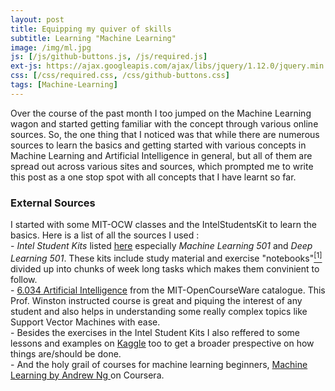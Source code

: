 ```yaml
---
layout: post
title: Equipping my quiver of skills
subtitle: Learning "Machine Learning"
image: /img/ml.jpg
js: [/js/github-buttons.js, /js/required.js]
ext-js: https://ajax.googleapis.com/ajax/libs/jquery/1.12.0/jquery.min.js
css: [/css/required.css, /css/github-buttons.css]
tags: [Machine-Learning]
---
```

Over the course of the past month I too jumped on the Machine Learning wagon and started getting familiar with the concept through various online sources. So, the one thing that I noticed was that while there are numerous sources to learn the basics and getting started with various
concepts in Machine Learning and Artificial Intelligence in general, but all of them are spread out across various sites and sources, which prompted me to write this post as a one stop spot with all concepts that I have learnt so far.
### External Sources
I started with some MIT-OCW classes and the IntelStudentsKit to learn the basics. Here is a list of all the sources I used :  
	- *Intel Student Kits* listed [here](https://software.intel.com/en-us/ai-academy/students/kits) especially _Machine Learning 501_ and _Deep Learning 501_. These kits include study material and exercise "notebooks"<a href="#notebooks"><sup>[1]</sup></a> divided up into
             chunks of week long tasks which makes them convinient to follow.  
	- [6.034 Artificial Intelligence](https://ocw.mit.edu/courses/electrical-engineering-and-computer-science/6-034-artificial-intelligence-fall-2010/) from the MIT-OpenCourseWare catalogue. This Prof. Winston instructed course is great and piquing the interest of any student and 
	also helps in understanding some really complex topics like Support Vector Machines with ease.  
	- Besides the exercises in the Intel Student Kits I also reffered to some lessons and examples on [Kaggle](https://www.kaggle.com/learn/machine-learning) too to get a broader prespective on how things are/should be done.  
	- And the holy grail of courses for machine learning beginners, [Machine Learning by Andrew Ng ](https://www.coursera.org/learn/machine-learning) on Coursera.


